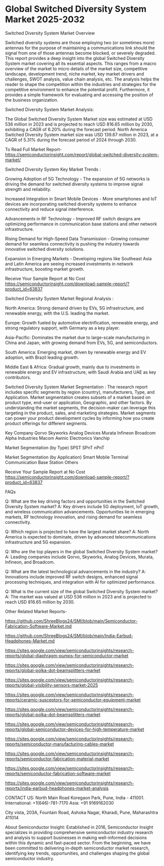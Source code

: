 <h1>Global Switched Diversity System Market 2025-2032</h1>
Switched Diversity System Market Overview

Switched diversity systems are those employing two (or sometimes more) antennas for the purpose of maintaining a communications link should the signal from one of those antennas become blocked, or severely degraded. This report provides a deep insight into the global Switched Diversity System market covering all its essential aspects. This ranges from a macro overview of the market to micro details of the market size, competitive landscape, development trend, niche market, key market drivers and challenges, SWOT analysis, value chain analysis, etc. The analysis helps the reader to shape the competition within the industries and strategies for the competitive environment to enhance the potential profit. Furthermore, it provides a simple framework for evaluating and accessing the position of the business organization.

Switched Diversity System Market Analysis:

The Global Switched Diversity System Market size was estimated at USD 536 million in 2023 and is projected to reach USD 816.65 million by 2030, exhibiting a CAGR of 6.20% during the forecast period. North America Switched Diversity System market size was USD 139.67 million in 2023, at a CAGR of 5.31% during the forecast period of 2024 through 2030.

To Read Full Market Report-
https://semiconductorinsight.com/report/global-switched-diversity-system-market/

Switched Diversity System Key Market Trends :

Growing Adoption of 5G Technology - The expansion of 5G networks is driving the demand for switched diversity systems to improve signal strength and reliability.

Increased Integration in Smart Mobile Devices - More smartphones and IoT devices are incorporating switched diversity systems to enhance connectivity and reduce signal interference.

Advancements in RF Technology - Improved RF switch designs are optimizing performance in communication base stations and other network infrastructure.

Rising Demand for High-Speed Data Transmission - Growing consumer demand for seamless connectivity is pushing the industry towards innovative switched diversity solutions.

Expansion in Emerging Markets - Developing regions like Southeast Asia and Latin America are seeing increased investments in network infrastructure, boosting market growth.

Receive Your Sample Report at No Cost
https://semiconductorinsight.com/download-sample-report/?product_id=63837

Switched Diversity System Market Regional Analysis :

North America:
Strong demand driven by EVs, 5G infrastructure, and renewable energy, with the U.S. leading the market.

Europe:
Growth fueled by automotive electrification, renewable energy, and strong regulatory support, with Germany as a key player.

Asia-Pacific:
Dominates the market due to large-scale manufacturing in China and Japan, with growing demand from EVs, 5G, and semiconductors.

South America:
Emerging market, driven by renewable energy and EV adoption, with Brazil leading growth.

Middle East & Africa:
Gradual growth, mainly due to investments in renewable energy and EV infrastructure, with Saudi Arabia and UAE as key contributors.

Switched Diversity System Market Segmentation :
The research report includes specific segments by region (country), manufacturers, Type, and Application. Market segmentation creates subsets of a market based on product type, end-user or application, Geographic, and other factors. By understanding the market segments, the decision-maker can leverage this targeting in the product, sales, and marketing strategies. Market segments can power your product development cycles by informing how you create product offerings for different segments.

Key Company
Qorvo
Skyworks
Analog Devices
Murata
Infineon
Broadcom
Alpha Industries
Macom
Awinic Electronics
Vanchip

Market Segmentation (by Type)
SPST
SPnT
nPnT

Market Segmentation (by Application)
Smart Mobile Terminal
Communication Base Station
Others

Receive Your Sample Report at No Cost
https://semiconductorinsight.com/download-sample-report/?product_id=63837

FAQs

Q: What are the key driving factors and opportunities in the Switched Diversity System market?
A: Key drivers include 5G deployment, IoT growth, and wireless communication advancements. Opportunities lie in emerging markets, RF technology innovation, and rising demand for seamless connectivity.

Q: Which region is projected to have the largest market share?
A: North America is expected to dominate, driven by advanced telecommunications infrastructure and 5G expansion.

Q: Who are the top players in the global Switched Diversity System market?
A: Leading companies include Qorvo, Skyworks, Analog Devices, Murata, Infineon, and Broadcom.

Q: What are the latest technological advancements in the industry?
A: Innovations include improved RF switch designs, enhanced signal processing techniques, and integration with AI for optimized performance.

Q: What is the current size of the global Switched Diversity System market?
A: The market was valued at USD 536 million in 2023 and is projected to reach USD 816.65 million by 2030.

Other Related Market Reports-

https://github.com/ShreeBlogs24/SMI/blob/main/Semiconductor-Fabrication-Software-Market.md

https://github.com/ShreeBlogs24/SMI/blob/main/India-Earbud-Headphones-Market.md

https://sites.google.com/view/semiconductorinsights/research-reports/global-diaphragm-pumps-for-semiconductor-market

https://sites.google.com/view/semiconductorinsights/research-reports/global-polka-dot-beamsplitters-market

https://sites.google.com/view/semiconductorinsights/research-reports/global-visibility-sensors-market-2025

https://sites.google.com/view/semiconductorinsights/research-reports/ceramic-susceptors-for-semiconductor-equipment-market

https://sites.google.com/view/semiconductorinsights/research-reports/global-polka-dot-beamsplitters-market

https://sites.google.com/view/semiconductorinsights/research-reports/global-semiconductor-devices-for-high-temperature-market

https://sites.google.com/view/semiconductorinsights/research-reports/semiconductor-manufacturing-cables-market

https://sites.google.com/view/semiconductorinsights/research-reports/semiconductor-fabrication-material-market

https://sites.google.com/view/semiconductorinsights/research-reports/semiconductor-fabrication-software-market

https://sites.google.com/view/semiconductorinsights/research-reports/india-earbud-headphones-market-analysis

CONTACT US:
North Main Road Koregaon Park, Pune, India - 411001.
International: +1(646)-781-7170
Asia: +91 9169162030

City vista, 203A, Fountain Road, Ashoka Nagar, Kharadi, Pune, Maharashtra 411014

About Semiconductor Insight:
Established in 2016, Semiconductor Insight specializes in providing comprehensive semiconductor industry research and analysis to support businesses in making well-informed decisions within this dynamic and fast-paced sector. From the beginning, we have been committed to delivering in-depth semiconductor market research, identifying key trends, opportunities, and challenges shaping the global semiconductor industry.
